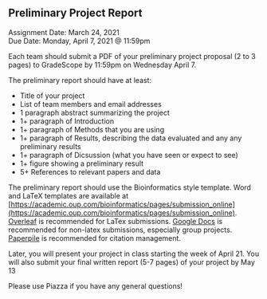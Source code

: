 ## Preliminary Project Report
Assignment Date: March 24, 2021 <br>
Due Date: Monday, April 7, 2021 @ 11:59pm <br>

Each team should submit a PDF of your preliminary project proposal (2 to 3 pages) to GradeScope by 11:59pm on Wednesday April 7.

The preliminary report should have at least:
- Title of your project
- List of team members and email addresses
- 1 paragraph abstract summarizing the project
- 1+ paragraph of Introduction
- 1+ paragraph of Methods that you are using
- 1+ paragraph of Results, describing the data evaluated and any any preliminary results
- 1+ paragraph of Dicsussion (what you have seen or expect to see)
- 1+ figure showing a preliminary result
- 5+ References to relevant papers and data

The preliminary report should use the Bioinformatics style template. Word and LaTeX templates are available at [https://academic.oup.com/bioinformatics/pages/submission_online](https://academic.oup.com/bioinformatics/pages/submission_online). [Overleaf](https://www.overleaf.com/) is recommended for LaTex submissions. [Google Docs](http://docs.google.com/) is recommended for non-latex submissions, especially group projects. [Paperpile](https://paperpile.com/) is recommended for citation management.

Later, you will present your project in class starting the week of April 21. You will also submit your final written report (5-7 pages) of your project by May 13

Please use Piazza if you have any general questions!
